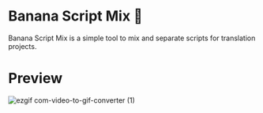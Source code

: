 # Banana Script Mix 🍌
Banana Script Mix is a simple tool to mix and separate scripts for translation projects.

# Preview
![ezgif com-video-to-gif-converter (1)](https://github.com/user-attachments/assets/5669eec3-4828-496e-9c1d-e3411556a202)


